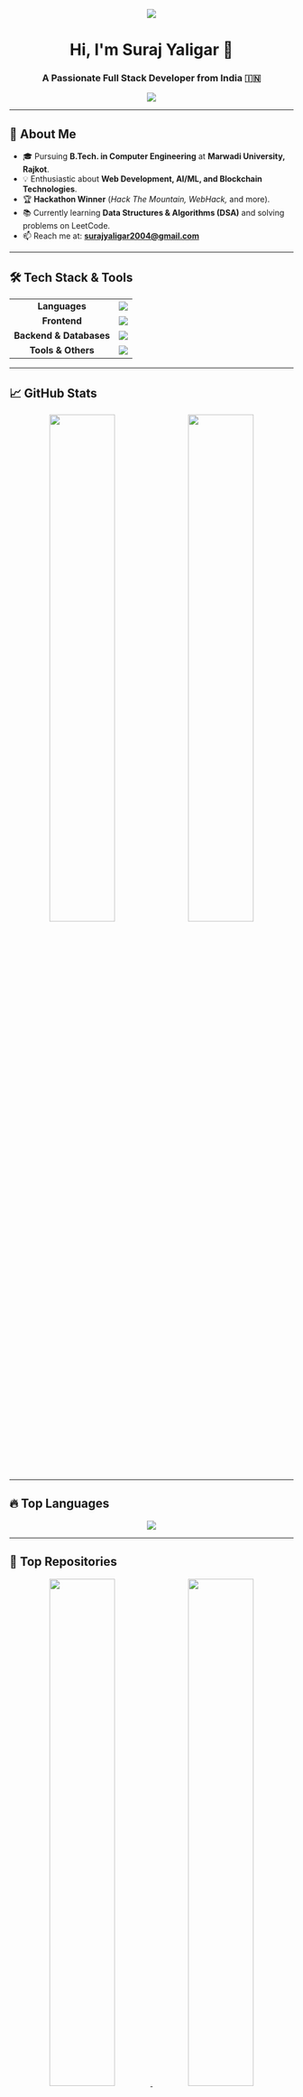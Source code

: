 <!-- Banner -->
<p align="center">
  <img src="https://capsule-render.vercel.app/api?type=rect&color=000000&height=120&section=header&text=Suraj%20Yaligar🚀&fontSize=50&fontColor=ffffff&animation=fadeIn" />
</p>

<h1 align="center">Hi, I'm Suraj Yaligar 👋</h1>
<h3 align="center">A Passionate Full Stack Developer from India 🇮🇳</h3>

<!-- Typing SVG -->
<p align="center">
  <a href="https://github.com/Suraj182004">
    <img src="https://readme-typing-svg.herokuapp.com?size=22&duration=4000&color=FF9900&center=true&vCenter=true&width=600&lines=Full+Stack+Developer;AI+Enthusiast;Open-Source+Contributor;Blockchain+Explorer;Tech+Lover" />
  </a>
</p>

---

## 🌟 **About Me**
- 🎓 Pursuing **B.Tech. in Computer Engineering** at **Marwadi University, Rajkot**.
- 💡 Enthusiastic about **Web Development, AI/ML, and Blockchain Technologies**.
- 🏆 **Hackathon Winner** (*Hack The Mountain, WebHack,* and more).
- 📚 Currently learning **Data Structures & Algorithms (DSA)** and solving problems on LeetCode.
- 📫 Reach me at: **surajyaligar2004@gmail.com**

---

## 🛠 **Tech Stack & Tools**

<table>
  <tr>
    <td align="center"><b>Languages</b></td>
    <td align="center">
      <img src="https://skillicons.dev/icons?i=c,cpp,java,python,php,dart" />
    </td>
  </tr>
  <tr>
    <td align="center"><b>Frontend</b></td>
    <td align="center">
      <img src="https://skillicons.dev/icons?i=html,css,js,react,nextjs,redux,tailwind" />
    </td>
  </tr>
  <tr>
    <td align="center"><b>Backend & Databases</b></td>
    <td align="center">
      <img src="https://skillicons.dev/icons?i=nodejs,express,laravel,mongodb,mysql,postgres" />
    </td>
  </tr>
  <tr>
    <td align="center"><b>Tools & Others</b></td>
    <td align="center">
      <img src="https://skillicons.dev/icons?i=docker,git,graphql,jwt,postman,vercel" />
    </td>
  </tr>
</table>

---

## 📈 **GitHub Stats**

<p align="center">
  <img width="48%" src="https://github-readme-stats.vercel.app/api?username=Suraj182004&show_icons=true&theme=radical" />
  <img width="48%" src="https://github-readme-streak-stats.herokuapp.com/?user=Suraj182004&theme=black" />
</p>

---

## 🔥 **Top Languages**

<p align="center">
  <img src="https://github-readme-stats.vercel.app/api/top-langs/?username=Suraj182004&layout=compact&theme=dark" />
</p>

---

## 📌 **Top Repositories**

<p align="center">
  <a href="https://github.com/Suraj182004/Saaraansh">
    <img width="48%" src="https://github-readme-stats.vercel.app/api/pin/?username=Suraj182004&repo=Saaraansh&theme=dark" />
  </a>
  <a href="https://github.com/Suraj182004/Decentralized-CrowdFunding">
    <img width="48%" src="https://github-readme-stats.vercel.app/api/pin/?username=Suraj182004&repo=Decentralized-CrowdFunding&theme=dark" />
  </a>
</p>

---

## 🔗 **Connect With Me**

<p align="center">
  <a href="https://www.linkedin.com/in/suraj-yaligar-83babb249/">
    <img src="https://img.shields.io/badge/-LinkedIn-0077B5?style=for-the-badge&logo=linkedin&logoColor=white" />
  </a>
  <a href="https://github.com/Suraj182004">
    <img src="https://img.shields.io/badge/-GitHub-181717?style=for-the-badge&logo=github&logoColor=white" />
  </a>
  <a href="https://surajyaligar.vercel.app/">
    <img src="https://img.shields.io/badge/-Portfolio-FF5722?style=for-the-badge&logo=vercel&logoColor=white" />
  </a>
</p>

---
